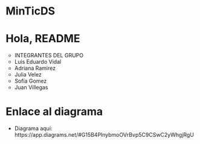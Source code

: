 # MinTicDS

<h1>Hola, README</h1>
<ul>
<li type="circle">INTEGRANTES DEL GRUPO</li>
<li type="circle">Luis Eduardo Vidal</li>
<li type="circle">Adriana Ramirez</li>
<li type="circle">Julia Velez</li>
<li type="circle">Sofía Gomez</li>
<li type="circle">Juan Villegas</li>
</ul>
<h1>Enlace al diagrama</h1>
<ul>
<li>Diagrama aquí: https://app.diagrams.net/#G15B4PlnybmoOVrBvp5C9CSwC2yWhgjRgU</li>
</ul>
